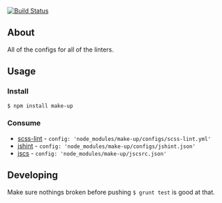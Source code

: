 [![Build Status](https://travis-ci.org/holidayextras/make-up.svg)](https://travis-ci.org/holidayextras/make-up)

## About

All of the configs for all of the linters.

## Usage

### Install

```
$ npm install make-up
```

### Consume

* [scss-lint](https://github.com/ahmednuaman/grunt-scss-lint) - `config: 'node_modules/make-up/configs/scss-lint.yml'`
* [jshint](https://github.com/gruntjs/grunt-contrib-jshint) - `config: 'node_modules/make-up/configs/jshint.json'`
* [jscs](https://github.com/jscs-dev/grunt-jscs) - `config: 'node_modules/make-up/jscsrc.json'`

## Developing

Make sure nothings broken before pushing `$ grunt test` is good at that.